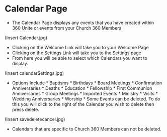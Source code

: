 # Calendar Page

  * The Calendar Page displays any events that you have created within 360 Unite or events from your Church 360 Members

(Insert Calendar.jpg)

   * Clicking on the Welcome Link will take you to your Welcome Page
   * Clicking on the Settings Link will take you to the Settings page
   * From here you will be able to select which Calendars you want to display.

(Insert calendarSettings.jpg)

   * Options Include
    * Baptisms
    * Birthdays
    * Board Meetings
    * Confirmation Anniversaries
    * Deaths
    * Education
    * Fellowship
    * First Communion Anniversaries
    * Group Meetings
    * Imported Events
    * Ministry
    * Visits
    * Wedding Anniversaries
    * Worship
    * Some Events can be deleted.  To do this you will click to the right of the Calendar you wish to delete then press delete.

(Insert savedeletecancel.jpg)

   * Calendars that are specific to Church 360 Members can not be deleted.
 